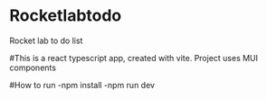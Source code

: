 # Rocketlabtodo
Rocket lab to do list

#This is a react typescript app, created with vite. Project uses MUI components

#How to run 
-npm install
-npm run dev

